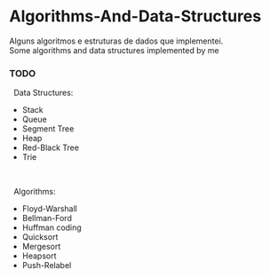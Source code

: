 Algorithms-And-Data-Structures
==============================

Alguns algoritmos e estruturas de dados que implementei.<br/>
Some algorithms and data structures implemented by me

### TODO
&nbsp;&nbsp;Data Structures:<br/>
<ul>
    <li>Stack</li>
    <li>Queue</li>
    <li>Segment Tree</li>
    <li>Heap</li>
    <li>Red-Black Tree</li>
    <li>Trie</li>
</ul><br/>

&nbsp;&nbsp;Algorithms:<br/>
<ul>
    <li>Floyd-Warshall</li>
    <li>Bellman-Ford</li>
    <li>Huffman coding</li>
    <li>Quicksort</li>
    <li>Mergesort</li>
    <li>Heapsort</li>
    <li>Push-Relabel</li>
</ul>
